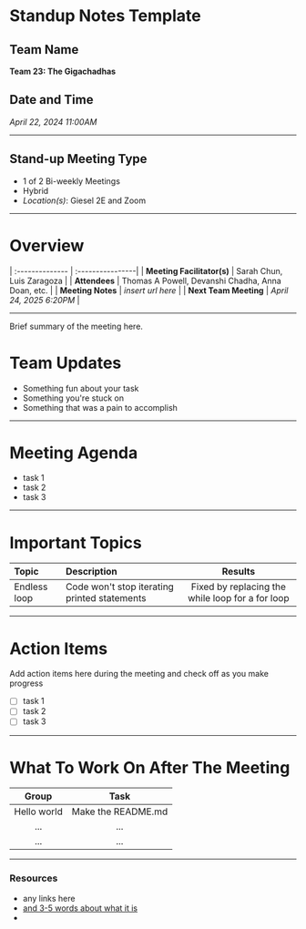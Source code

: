 # Standup Notes Template


## Team Name
**Team 23: The Gigachadhas**

## Date and Time
*April 22, 2024 11:00AM*
<hr>

## Stand-up Meeting Type
- 1 of 2 Bi-weekly Meetings
- Hybrid
- *Location(s)*: Giesel 2E and Zoom
<hr>

# Overview 
| :-------------- | :----------------|
| **Meeting Facilitator(s)** | Sarah Chun, Luis Zaragoza |
| **Attendees** | Thomas A Powell, Devanshi Chadha, Anna Doan, etc. |
| **Meeting Notes** | *insert url here* |
| **Next Team Meeting** | *April 24, 2025 6:20PM* |

---

Brief summary of the meeting here.

# Team Updates
- Something fun about your task
- Something you're stuck on
- Something that was a pain to accomplish

---

# Meeting Agenda 
- task 1
- task 2
- task 3

---

# Important Topics 
|**Topic**| **Description** | **Results** |
| :------ | :-------------- | :---------: |
| Endless loop | Code won't stop iterating printed statements | Fixed by replacing the while loop for a for loop |

---

# Action Items 
Add action items here during the meeting and check off as you make progress
- [ ] task 1
- [ ] task 2
- [ ] task 3
---

# What To Work On After The Meeting
| **Group** | **Task** |
| :---------: | :--------: |
| Hello world | Make the README.md |
|     ...    |    ...     |
|    ...     |    ...     |


<hr>

### Resources
- any links here 
- [and 3-5 words about what it is](https://google.com/)
- 

